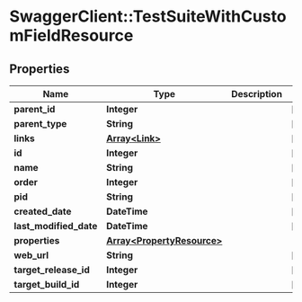 # SwaggerClient::TestSuiteWithCustomFieldResource

## Properties
Name | Type | Description | Notes
------------ | ------------- | ------------- | -------------
**parent_id** | **Integer** |  | [optional] 
**parent_type** | **String** |  | [optional] 
**links** | [**Array&lt;Link&gt;**](Link.md) |  | [optional] 
**id** | **Integer** |  | [optional] 
**name** | **String** |  | [optional] 
**order** | **Integer** |  | [optional] 
**pid** | **String** |  | [optional] 
**created_date** | **DateTime** |  | [optional] 
**last_modified_date** | **DateTime** |  | [optional] 
**properties** | [**Array&lt;PropertyResource&gt;**](PropertyResource.md) |  | 
**web_url** | **String** |  | [optional] 
**target_release_id** | **Integer** |  | [optional] 
**target_build_id** | **Integer** |  | [optional] 


